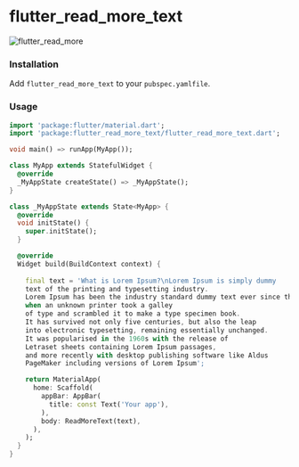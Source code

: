 # flutter_read_more_text

![flutter_read_more](https://user-images.githubusercontent.com/14943106/59435621-5471fc80-8dee-11e9-87ca-0cc43dcd8a26.gif)

### Installation

Add `flutter_read_more_text` to your `pubspec.yamlfile`.

### Usage

```dart
import 'package:flutter/material.dart';
import 'package:flutter_read_more_text/flutter_read_more_text.dart';

void main() => runApp(MyApp());

class MyApp extends StatefulWidget {
  @override
  _MyAppState createState() => _MyAppState();
}

class _MyAppState extends State<MyApp> {
  @override
  void initState() {
    super.initState();
  }

  @override
  Widget build(BuildContext context) {
      
    final text = 'What is Lorem Ipsum?\nLorem Ipsum is simply dummy 
    text of the printing and typesetting industry.
    Lorem Ipsum has been the industry standard dummy text ever since the 1500s,
    when an unknown printer took a galley
    of type and scrambled it to make a type specimen book. 
    It has survived not only five centuries, but also the leap
    into electronic typesetting, remaining essentially unchanged.
    It was popularised in the 1960s with the release of 
    Letraset sheets containing Lorem Ipsum passages, 
    and more recently with desktop publishing software like Aldus 
    PageMaker including versions of Lorem Ipsum';

    return MaterialApp(
      home: Scaffold(
        appBar: AppBar(
          title: const Text('Your app'),
        ),
        body: ReadMoreText(text),
      ),
    );
  }
}
```
